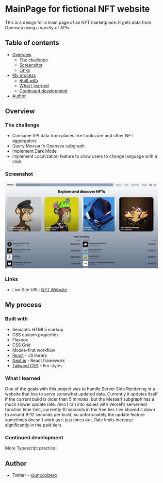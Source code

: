 # MainPage for fictional NFT website

This is a design for a main page of an NFT marketplace. It gets data from Opensea using a variety of APIs.

## Table of contents

- [Overview](#overview)
  - [The challenge](#the-challenge)
  - [Screenshot](#screenshot)
  - [Links](#links)
- [My process](#my-process)
  - [Built with](#built-with)
  - [What I learned](#what-i-learned)
  - [Continued development](#continued-development)
- [Author](#author)

## Overview

### The challenge

- Consume API data from places like Looksrare and other NFT aggregators
- Query Messari's Opensea subgraph
- Implement Dark Mode
- Implement Localization feature to allow users to change language with a click

### Screenshot

![](./screenshot.jpg)

### Links

- Live Site URL: [NFT Website](https://nft-aggregator-beta.vercel.app/)

## My process

### Built with

- Semantic HTML5 markup
- CSS custom properties
- Flexbox
- CSS Grid
- Mobile-first workflow
- [React](https://reactjs.org/) - JS library
- [Next.js](https://nextjs.org/) - React framework
- [Tailwind CSS](https://tailwindcss.com/) - For styles

### What I learned

One of the goals with this project was to handle Server Side Rendering in a website that has to serve somewhat updated data. Currently it updates itself if the current build is older than 5 minutes, but the Messari subgraph has a much slower update rate. Also I ran into issues with Vercel's serverless function time limit, currently 10 seconds in the free tier. I've shaved it down to around 9-12 seconds per build, so unfortunately the update feature sometimes doesn't work as it just times out. Rate limits increase significantly in the paid tiers.

### Continued development

More Typescript practice!

## Author

- Twitter - [@uncoolzero](https://www.twitter.com/uncoolzero)
